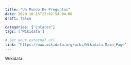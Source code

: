 ```yaml
---
title: "Un Mundo De Preguntas"
date: 2020-10-15T23:02:54-04:00
draft: false

categories: ['Enlaces']
tags: ['Wikidata']

# Set your external url
link: "https://www.wikidata.org/wiki/Wikidata:Main_Page"
---
```

Wikidata.